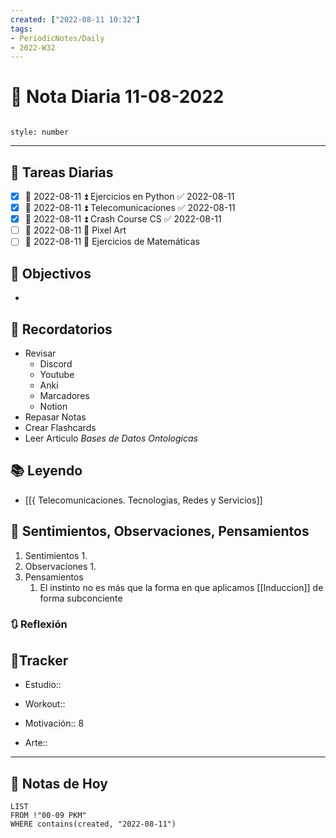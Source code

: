```yaml
---
created: ["2022-08-11 10:32"]
tags:
- PeriodicNotes/Daily
- 2022-W32
---
```


# 📅 Nota Diaria 11-08-2022
```toc

style: number

```

---
## 🔷 Tareas Diarias
- [x] 📅 2022-08-11 ⏫ Ejercicios en Python ✅ 2022-08-11
- [x] 📅 2022-08-11 ⏫ Telecomunicaciones ✅ 2022-08-11
- [x] 📅 2022-08-11 ⏫ Crash Course CS ✅ 2022-08-11
- [ ] 📅 2022-08-11 🔼 Pixel Art
- [ ] 📅 2022-08-11 🔽 Ejercicios de Matemáticas

## 🎯 Objectivos
- 
## 📕 Recordatorios
- Revisar
	- Discord
	- Youtube
	- Anki
	- Marcadores
	- Notion
- Repasar Notas
- Crear Flashcards
- Leer Articulo *Bases de Datos Ontologicas*

## 📚 Leyendo
- [[{ Telecomunicaciones. Tecnologias, Redes y Servicios]]
## 💬 Sentimientos, Observaciones, Pensamientos 
1. Sentimientos
	1. 
2. Observaciones
	1. 
3. Pensamientos
	1. El instinto no es más que la forma en que aplicamos [[Induccion]] de forma subconciente
### 🔃 Reflexión

## 🔷Tracker

- Estudio::

- Workout::

- Motivación:: 8

- Arte::
---

## 📅 Notas de Hoy
```dataview
LIST 
FROM !"00-09 PKM" 
WHERE contains(created, "2022-08-11")
```